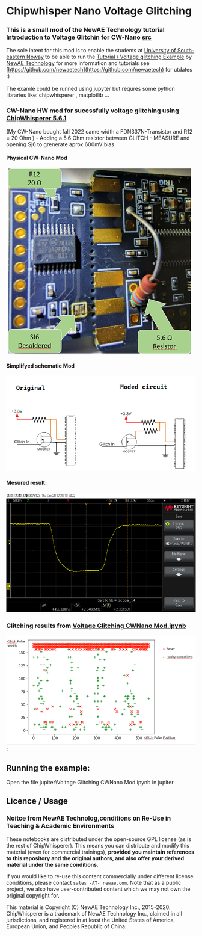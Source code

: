 # Chipwhisper Nano Voltage Glitching 


### This is a small mod of the NewAE Technology tutorial Introduction to Voltage Glitchin for CW-Nano [src](https://github.com/newaetech/chipwhisperer-jupyter/blob/c940073159c8032877e9f7b9ef852b3662c4ec02/courses/fault101/SOLN_Fault%202_1B%20-%20Introduction%20to%20Voltage%20Glitching%20with%20CWNano.ipynb)
The sole intent for this mod is to enable the students at [University of South-eastern Noway](https://www.usn.no) to be able to run the [Tutorial / Voltage glitching Example](https://github.com/newaetech/chipwhisperer-jupyter/blob/c940073159c8032877e9f7b9ef852b3662c4ec02/courses/fault101/SOLN_Fault%202_1B%20-%20Introduction%20to%20Voltage%20Glitching%20with%20CWNano.ipynb) by [NewAE Technology](https://www.newae.com/) for more information and tutorials see  [https://github.com/newaetech](https://github.com/newaetech) for utdates :) \
 \
The examle could be runned using jupyter but requres some python libraries like: chipwhisperer , matplotlib ...

### CW-Nano HW mod for sucessfully voltage glitching using [ChipWhisperer 5.6.1](https://github.com/newaetech/chipwhisperer/releases/tag/5.6.1)
(My CW-Nano bought fall 2022 came width a FDN337N-Transistor and R12 = 20 Ohm ) - Adding a 5.6 Ohm resistor between GLITCH - MEASURE and opening Sj6 to grenerate aprox 600mV bias
#### Physical CW-Nano Mod
![alt text](https://github.com/rlangoy/cwr_nano_vdd_glitching/raw/main/images/hw_mod_physical.png)
#### Simplifyed schematic Mod
![alt text](https://github.com/rlangoy/cw_nano_glitch_sim/raw/main/images/mod_glitch.png)

#### Mesured result:
![alt text](https://github.com/rlangoy/cw_nano_glitch_sim/raw/main/images/mod_glitch_scope.png)

### Glitching results from [Voltage Glitching CWNano Mod.ipynb](https://github.com/rlangoy/cwr_nano_vdd_glitching/blob/main/jupyter/Voltage%20Glitching%20CWNano%20Mod.ipynb)
![alt text](https://github.com/rlangoy/cwr_nano_vdd_glitching/blob/main/images/glitch_results.png):


## Running the example:
Open the file  jupiter\Voltage Glitching CWNano Mod.ipynb in jupiter 


## Licence / Usage  
### Noitce from  NewAE Technolog,conditions on  Re-Use in Teaching & Academic Environments

These notebooks are distributed under the open-source GPL license (as is the rest of ChipWhisperer). This means you can distribute and modify this material (even for commercial trainings), **provided you maintain references to this repository and the original authors, and also offer your derived material under the same conditions**.

If you would like to re-use this content commercially under different license conditions, please contact `sales -AT- newae.com`. Note that as a public project, we also have user-contributed content which we may not own the original copyright for.

This material is Copyright (C) NewAE Technology Inc., 2015-2020. ChipWhisperer is a trademark of NewAE Technology Inc., claimed in all jurisdictions, and registered in at least the United States of America, European Union, and Peoples Republic of China.
